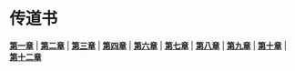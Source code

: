 # 传道书
 **[第一章](圣经/圣经(吕振中译本)/lzz/250/001.md)** |
 **[第二章](圣经/圣经(吕振中译本)/lzz/250/002.md)** |
 **[第三章](圣经/圣经(吕振中译本)/lzz/250/003.md)** |
 **[第四章](圣经/圣经(吕振中译本)/lzz/250/004.md)** |
 **[第六章](圣经/圣经(吕振中译本)/lzz/250/006.md)** |
 **[第七章](圣经/圣经(吕振中译本)/lzz/250/007.md)** |
 **[第八章](圣经/圣经(吕振中译本)/lzz/250/008.md)** |
 **[第九章](圣经/圣经(吕振中译本)/lzz/250/009.md)** |
 **[第十章](圣经/圣经(吕振中译本)/lzz/250/010.md)** |
 **[第十二章](圣经/圣经(吕振中译本)/lzz/250/012.md)**